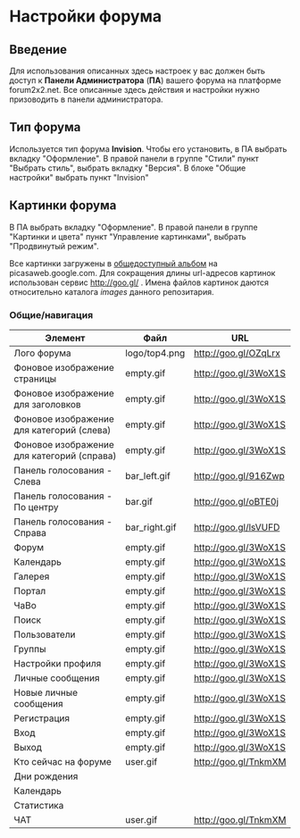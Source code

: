 # Настройки форума

## Введение

Для использования описанных здесь настроек у вас должен быть доступ к **Панели Администратора** (**ПА**) вашего форума 
на платформе forum2x2.net. Все описанные здесь действия и настройки нужно призоводить в панели администратора.

## Тип форума

Используется тип форума **Invision**. Чтобы его установить, в ПА выбрать вкладку "Оформление". 
В правой панели в группе "Стили" пункт "Выбрать стиль", выбрать вкладку "Версия". 
В блоке "Общие настройки" выбрать пункт "Invision"

## Картинки форума

В ПА выбрать вкладку "Оформление". 
В правой панели в группе "Картинки и цвета" пункт "Управление картинками", выбрать "Продвинутый режим".

Все картинки загружены в [общедоступный альбом](https://picasaweb.google.com/102262071588531283701/WOTSPICE?authuser=0&feat=directlink) на picasaweb.google.com. Для сокращения длины url-адресов картинок
использован сервис http://goo.gl/ . Имена файлов картинок даются относительно каталога *images* данного репозитария.

### Общие/навигация

|Элемент|Файл|URL|
|-------|----|---|
|Лого форума|logo/top4.png|http://goo.gl/OZqLrx|
|Фоновое изображение страницы|empty.gif|http://goo.gl/3WoX1S|
|Фоновое изображение для заголовков|empty.gif|http://goo.gl/3WoX1S|
|Фоновое изображение для категорий (слева)|empty.gif|http://goo.gl/3WoX1S|
|Фоновое изображение для категорий (справа)|empty.gif|http://goo.gl/3WoX1S|
|Панель голосования - Cлева|bar_left.gif|http://goo.gl/916Zwp|
|Панель голосования - По центру|bar.gif|http://goo.gl/oBTE0j|
|Панель голосования - Справа|bar_right.gif|http://goo.gl/lsVUFD|
|Форум|empty.gif|http://goo.gl/3WoX1S|
|Календарь|empty.gif|http://goo.gl/3WoX1S|
|Галерея|empty.gif|http://goo.gl/3WoX1S|
|Портал|empty.gif|http://goo.gl/3WoX1S|
|ЧаВо|empty.gif|http://goo.gl/3WoX1S|
|Поиск|empty.gif|http://goo.gl/3WoX1S|
|Пользователи|empty.gif|http://goo.gl/3WoX1S|
|Группы|empty.gif|http://goo.gl/3WoX1S|
|Настройки профиля|empty.gif|http://goo.gl/3WoX1S|
|Личные сообщения|empty.gif|http://goo.gl/3WoX1S|
|Новые личные сообщения|empty.gif|http://goo.gl/3WoX1S|
|Регистрация|empty.gif|http://goo.gl/3WoX1S|
|Вход|empty.gif|http://goo.gl/3WoX1S|
|Выход|empty.gif|http://goo.gl/3WoX1S|
|Кто сейчас на форуме|user.gif|http://goo.gl/TnkmXM|
|Дни рождения| | |
|Календарь| | |
|Статистика| | |
|ЧАТ|user.gif|http://goo.gl/TnkmXM|
